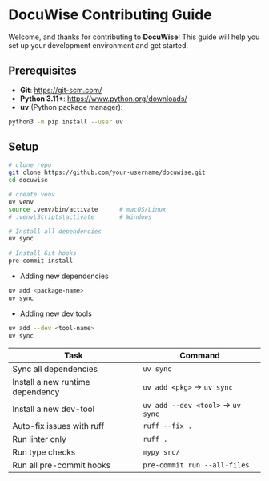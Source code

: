 # DocuWise Contributing Guide

Welcome, and thanks for contributing to **DocuWise**! This guide will help you set up your development environment and get started.

## Prerequisites

- **Git**: https://git-scm.com/
- **Python 3.11+**: https://www.python.org/downloads/
- **uv** (Python package manager):

```bash
python3 -m pip install --user uv
```

## Setup

```bash
# clone repo
git clone https://github.com/your-username/docuwise.git
cd docuwise

# create venv
uv venv
source .venv/bin/activate      # macOS/Linux
# .venv\Scripts\activate       # Windows

# Install all dependencies
uv sync

# Install Git hooks
pre-commit install
```

* Adding new dependencies

```bash
uv add <package-name>
uv sync
```

* Adding new dev tools
```bash
uv add --dev <tool-name>
uv sync
```

| Task                             | Command                           |
| -------------------------------- | --------------------------------- |
| Sync all dependencies            | `uv sync`                         |
| Install a new runtime dependency | `uv add <pkg>` → `uv sync`        |
| Install a new dev-tool           | `uv add --dev <tool>` → `uv sync` |
| Auto-fix issues with ruff        | `ruff --fix .`                    |
| Run linter only                  | `ruff .`                          |
| Run type checks                  | `mypy src/`                       |
| Run all pre-commit hooks         | `pre-commit run --all-files`      |
